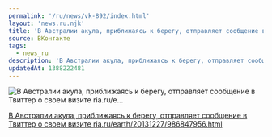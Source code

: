 ```yaml
---
permalink: '/ru/news/vk-892/index.html'
layout: 'news.ru.njk'
title: 'В Австралии акула, приближаясь к берегу, отправляет сообщение в Твиттер о своем визите ria.ru/e…'
source: ВКонтакте
tags:
  - news_ru
description: 'В Австралии акула, приближаясь к берегу, отправляет сообщение в Твиттер о своем визите ria.ru/e…'
updatedAt: 1388222481
---
```

![В Австралии акула, приближаясь к берегу, отправляет сообщение в Твиттер о своем визите ria.ru/e…](https://sun9-45.userapi.com/c6045/v6045833/3046/dFHTvW2Pcno.jpg)

[В Австралии акула, приближаясь к берегу, отправляет сообщение в Твиттер о своем визите ria.ru/earth/20131227/986847956.html](http://ria.ru/earth/20131227/986847956.html)
